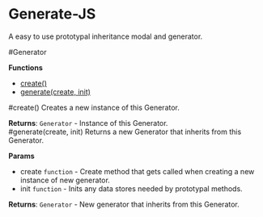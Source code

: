 Generate-JS
===========

A easy to use prototypal inheritance modal and generator. 

#Generator

**Functions**

* [create()](#create)
* [generate(create, init)](#generate)
 
<a name="create"></a>
#create()
Creates a new instance of this Generator.

**Returns**: `Generator` - Instance of this Generator.  
<a name="generate"></a>
#generate(create, init)
Returns a new Generator that inherits from this Generator.

**Params**

- create `function` - Create method that gets called when creating a new instance of new generator.  
- init `function` - Inits any data stores needed by prototypal methods.  

**Returns**: `Generator` - New generator that inherits from this Generator.
